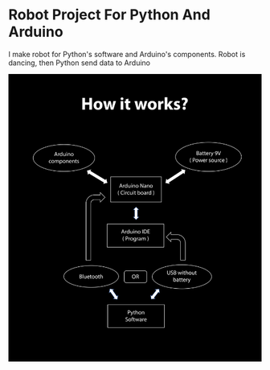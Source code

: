 # Robot Project For Python And Arduino
I make robot for Python's software and Arduino's components. Robot is dancing, then Python send data to Arduino

![This is an image](https://github.com/overhouse89/Robot-Project-For-Python-And-Arduino/blob/main/imgs/how_it_works.png)